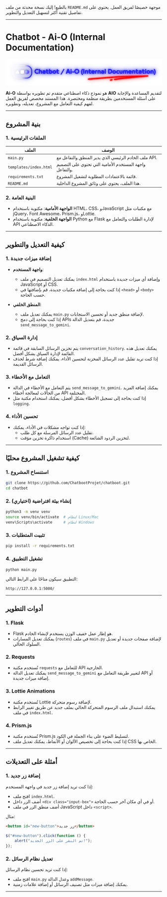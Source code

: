 بالطبع! إليك نسخة محدثة من ملف `README.md` موجهة خصيصًا لفريق العمل. يحتوي على تفاصيل تقنية أكثر لتسهيل التعديل والتطوير.

---

# Chatbot - Ai-O (Internal Documentation)

![Chatbot](https://raw.githubusercontent.com/ChatbootProjet/chatboot/refs/heads/main/Assets/banner.png)

**Ai-O** هو نموذج ذكاء اصطناعي متقدم تم تطويره بواسطة **AIO** لتقديم المساعدة والإجابة على أسئلة المستخدمين بطريقة منظمة ومختصرة. هذا المستند مخصص لفريق العمل لفهم كيفية التعامل مع المشروع، تعديله، وتطويره.

---

## بنية المشروع

### 1. الملفات الرئيسية
| الملف                     | الوصف                                                                 |
|---------------------------|----------------------------------------------------------------------|
| `main.py`                  | ملف الخادم الرئيسي الذي يدير المنطق والتفاعل مع API.               |
| `templates/index.html`    | واجهة المستخدم الأمامية التي تحتوي على التصميم والتفاعل.         |
| `requirements.txt`        | قائمة بالاعتمادات المطلوبة لتشغيل المشروع.                       |
| `README.md`               | هذا الملف، يحتوي على وثائق المشروع الداخلية.                      |

### 2. البنية العامة
- **الواجهة الأمامية**: مكتوبة باستخدام HTML، CSS، وJavaScript مع مكتبات مثل jQuery، Font Awesome، Prism.js، وLottie.
- **الواجهة الخلفية**: مكتوبة باستخدام Python مع Flask لإدارة الطلبات والتعامل مع API الذكاء الاصطناعي.

---

## كيفية التعديل والتطوير

### 1. إضافة ميزات جديدة
- **واجهة المستخدم**:
  - يمكنك تعديل التصميم في ملف `index.html` وإضافة أي ميزات جديدة باستخدام JavaScript أو CSS.
  - إذا كنت بحاجة إلى إضافة مكتبات جديدة، قم بإضافتها في `<head>` أو `<body>` حسب الحاجة.

- **المنطق الخلفي**:
  - يمكنك تعديل ملف `main.py` لإضافة منطق جديد أو تحسين الاستجابات.
  - إذا كنت بحاجة إلى دمج APIs جديدة، قم بتعديل الدالة `send_message_to_gemini`.

### 2. إدارة السياق
- يتم تخزين الرسائل السابقة في قائمة `conversation_history`. يمكنك تعديل هذه القائمة لإدارة السياق بشكل أفضل.
- إذا كنت تريد تقليل عدد الرسائل المخزنة لتحسين الأداء، يمكنك إضافة شرط لحذف الرسائل القديمة.

### 3. التعامل مع الأخطاء
- يتم التعامل مع الأخطاء في الدالة `send_message_to_gemini`. يمكنك إضافة المزيد من الحالات لمعالجة أخطاء API المختلفة.
- إذا كنت بحاجة إلى تسجيل الأخطاء بشكل أفضل، يمكنك استخدام مكتبة مثل `logging`.

### 4. تحسين الأداء
- إذا كنت تواجه مشكلات في الأداء، يمكنك:
  - تقليل عدد الرسائل المرسلة مع كل طلب.
  - استخدام ذاكرة تخزين مؤقت (Cache) لتخزين الردود الشائعة.

---

## كيفية تشغيل المشروع محليًا

### 1. استنساخ المشروع
```bash
git clone https://github.com/ChatbootProjet/chatboot.git
cd chatbot
```

### 2. إنشاء بيئة افتراضية (اختياري)
```bash
python3 -m venv venv
source venv/bin/activate  # لنظام Linux/Mac
venv\Scripts\activate     # لنظام Windows
```

### 3. تثبيت المتطلبات
```bash
pip install -r requirements.txt
```

### 4. تشغيل التطبيق
```bash
python main.py
```

التطبيق سيكون متاحًا على الرابط التالي:
```
http://127.0.0.1:5000/
```

---

## أدوات التطوير

### 1. Flask
- Flask هو إطار عمل خفيف الوزن يستخدم لإنشاء الخادم.
- يمكنك تعديل المسارات (`routes`) في ملف `main.py` لإضافة صفحات جديدة أو تعديل السلوك الحالي.

### 2. Requests
- تُستخدم مكتبة `requests` للتعامل مع API الخارجية.
- يمكنك تعديل الدالة `send_message_to_gemini` لتغيير طريقة التعامل مع API أو إضافة ميزات جديدة.

### 3. Lottie Animations
- تُستخدم مكتبة Lottie لإضافة رسوم متحركة.
- يمكنك استبدال ملف الرسوم المتحركة الحالي بملف جديد عن طريق تغيير الرابط في ملف `index.html`.

### 4. Prism.js
- تُستخدم مكتبة Prism.js لتسليط الضوء على بناء الجملة في الكود.
- إذا كنت بحاجة إلى تخصيص الألوان أو الأنماط، يمكنك تعديل ملف CSS الخاص بها.

---

## أمثلة على التعديلات

### 1. إضافة زر جديد
إذا كنت تريد إضافة زر جديد في واجهة المستخدم:
- افتح ملف `index.html`.
- أضف الزر داخل `<div class="input-box">` أو في أي مكان آخر حسب الحاجة.
- أضف منطق الزر في ملف JavaScript داخل `<script>`.

مثال:
```html
<button id="new-button">زر جديد</button>
```

```javascript
$("#new-button").click(function () {
    alert("تم النقر على الزر الجديد!");
});
```

### 2. تعديل نظام الرسائل
إذا كنت تريد تحسين نظام الرسائل:
- افتح ملف `main.py` وعدل الدالة `addMessage`.
- يمكنك إضافة ميزات مثل تصنيف الرسائل أو إضافة علامات زمنية.

---
